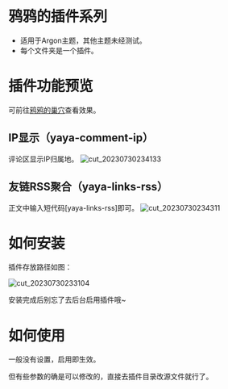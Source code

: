 # 鸦鸦的插件系列
- 适用于Argon主题，其他主题未经测试。
- 每个文件夹是一个插件。
# 插件功能预览
可前往[鸦鸦的巢穴](https://crowya.com/)查看效果。
## IP显示（yaya-comment-ip）
评论区显示IP归属地。
![cut_20230730234133](https://github.com/crowya/yaya-plugins-for-argon/assets/61354956/e1018930-8275-4be0-963e-22509b0e1bab)

## 友链RSS聚合（yaya-links-rss）
正文中输入短代码[yaya-links-rss]即可。
![cut_20230730234311](https://github.com/crowya/yaya-plugins-for-argon/assets/61354956/c52c9d8d-703d-4efe-8c08-fc0d5dc0038e)

# 如何安装
插件存放路径如图：

![cut_20230730233104](https://github.com/crowya/yaya-plugins-for-argon/assets/61354956/7f1e949a-b2e8-49f0-b567-92fdd4917b7b)

安装完成后别忘了去后台启用插件哦~
# 如何使用
一般没有设置，启用即生效。

但有些参数的确是可以修改的，直接去插件目录改源文件就行了。
